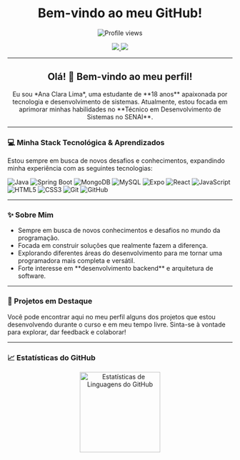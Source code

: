<h1 align="center">Bem-vindo ao meu GitHub!</h1>

<p align="center">
  <img src="https://komarev.com/ghpvc/?username=anacslima&color=blue" alt="Profile views" />
</p>

<p align="center">
  <a href="https://www.linkedin.com/in/anacslima" target="_blank">
    <img src="https://img.shields.io/badge/LinkedIn-0A66C2?style=for-the-badge&logo=linkedin&logoColor=white" />
  </a>
  <a href="mailto:anacs.lima007@gmail.com" target="_blank">
    <img src="https://img.shields.io/badge/Email-D14836?style=for-the-badge&logo=gmail&logoColor=white" />
  </a>
</p>

---

<h2 align="center">Olá! 👋 Bem-vindo ao meu perfil!</h2>

<p align="center">
Eu sou *Ana Clara Lima*, uma estudante de **18 anos** apaixonada por tecnologia e desenvolvimento de sistemas. Atualmente, estou focada em aprimorar minhas habilidades no **Técnico em Desenvolvimento de Sistemas no SENAI**.
</p>

---

### 💻 Minha Stack Tecnológica & Aprendizados

<p align="left">
Estou sempre em busca de novos desafios e conhecimentos, expandindo minha experiência com as seguintes tecnologias:
</p>

<p align="left">
  <img src="https://img.shields.io/badge/Java-007396?style=for-the-badge&logo=java&logoColor=white" alt="Java" />
  <img src="https://img.shields.io/badge/Spring-6DB33F?style=for-the-badge&logo=spring&logoColor=white" alt="Spring Boot" />
  <img src="https://img.shields.io/badge/MongoDB-47A248?style=for-the-badge&logo=mongodb&logoColor=white" alt="MongoDB" />
  <img src="https://img.shields.io/badge/MySQL-4479A1?style=for-the-badge&logo=mysql&logoColor=white" alt="MySQL" />
  <img src="https://img.shields.io/badge/Expo-000020?style=for-the-badge&logo=expo&logoColor=white" alt="Expo" />
  <img src="https://img.shields.io/badge/React-61DAFB?style=for-the-badge&logo=react&logoColor=white" alt="React" />
  <img src="https://img.shields.io/badge/JavaScript-F7DF1E?style=for-the-badge&logo=javascript&logoColor=black" alt="JavaScript" />
  <img src="https://img.shields.io/badge/HTML5-E34F26?style=for-the-badge&logo=html5&logoColor=white" alt="HTML5" />
  <img src="https://img.shields.io/badge/CSS3-1572B6?style=for-the-badge&logo=css3&logoColor=white" alt="CSS3" />
  <img src="https://img.shields.io/badge/Git-F05032?style=for-the-badge&logo=git&logoColor=white" alt="Git" />
  <img src="https://img.shields.io/badge/GitHub-181717?style=for-the-badge&logo=github&logoColor=white" alt="GitHub" />
</p>

---

### ✨ Sobre Mim

<ul>
  <li>Sempre em busca de novos conhecimentos e desafios no mundo da programação.</li>
  <li>Focada em construir soluções que realmente fazem a diferença.</li>
  <li>Explorando diferentes áreas do desenvolvimento para me tornar uma programadora mais completa e versátil.</li>
  <li>Forte interesse em **desenvolvimento backend** e arquitetura de software.</li>
</ul>

---

### 🚀 Projetos em Destaque

Você pode encontrar aqui no meu perfil alguns dos projetos que estou desenvolvendo durante o curso e em meu tempo livre. Sinta-se à vontade para explorar, dar feedback e colaborar!

---

### 📈 Estatísticas do GitHub

<p align="center">
  <img height="180em" src="https://github-readme-stats.vercel.app/api/top-langs/?username=anacslima&layout=compact&hide_title=true&langs_count=10&theme=dracula" alt="Estatísticas de Linguagens do GitHub" />
</p>
